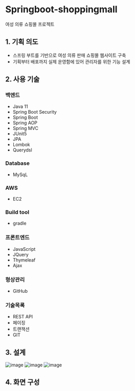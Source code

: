 # Springboot-shoppingmall
여성 의류 쇼핑몰 프로젝트

## 1. 기획 의도
- 스프링 부트를 기반으로 여성 의류 판매 쇼핑몰 웹사이트 구축
- 기획부터 배포까지 실제 운영함에 있어 관리자를 위한 기능 설계

## 2. 사용 기술

### 백엔드
- Java 11
- Spring Boot Security
- Spring Boot
- Spring AOP
- Spring MVC
- JUnit5
- JPA
- Lombok
- Querydsl

### Database
- MySqL

### AWS
- EC2

### Build tool
- gradle

### 프론트엔드
- JavaScript
- JQuery
- Thymeleaf
- Ajax

### 형상관리
- GitHub

### 기술목록
- REST API
- 페이징
- 트랜잭션
- GIT

## 3. 설계
![image](https://user-images.githubusercontent.com/60785586/157270413-a85c601b-a777-4c75-a6c7-59a0ea05d4a0.png)
![image](https://user-images.githubusercontent.com/60785586/157270538-bd6307b0-cc9f-4ebf-8e95-989fbeff764d.png)
![image](https://user-images.githubusercontent.com/60785586/157270565-b04925a3-173c-4cff-9080-6bef55cd2280.png)



## 4. 화면 구성
